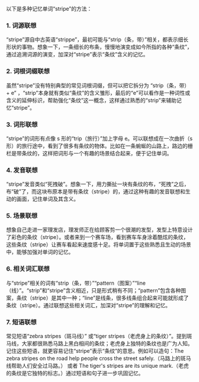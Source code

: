 以下是多种记忆单词“stripe”的方法：

### 1. 词源联想
“stripe”源自中古英语“strippe”，最初可能与“strip（条，带）”相关，都表示细长形状的事物。想象一下，一条细长的布条，慢慢地演变成如今所指的各种“条纹”，通过追溯词源的演变，加深对“stripe”表示“条纹”含义的记忆。

### 2. 词根词缀联想
虽然“stripe”没有特别典型的常见词根词缀，但可以把它拆分为 “strip（条，带） + e” ，“strip”本身就有类似“条纹”的含义雏形，最后的“e”可以看作是一种词性或含义的延伸标识，帮助强化“条纹”这一概念，这样通过熟悉的“strip”来辅助记忆“stripe”。

### 3. 词形联想
“stripe”的词形有点像 s 形的“trip（旅行）”加上字母 e。可以联想成在一次曲折（s 形）的旅行途中，看到了很多有条纹的物体。比如在一条蜿蜒的山路上，路边的栅栏是带条纹的，这样把词形与一个有趣的场景结合起来，便于记住单词。

### 4. 发音联想
“stripe”发音类似“死拽破”。想象一下，用力撕扯一块有条纹的布，“死拽”之后，布“破”了，而这块布原本是带有条纹（stripe）的，通过这种有趣的发音联想和生动的画面，记住单词及其含义。

### 5. 场景联想
想象自己走进一家理发店，理发师正在给顾客剪一个很潮的发型，发型上特意设计了彩色的条纹（stripe）。或者来到一个赛车场，看到赛车车身涂着酷炫的条纹，这些条纹（stripe）让赛车看起来速度感十足。将单词置于这些熟悉且生动的场景中，能够加强对单词的记忆。

### 6. 相关词汇联想
与“stripe”相关的词有“strip（条，带）”“pattern（图案）”“line（线）”。“strip”和“stripe”含义相近，只是形式稍有不同；“pattern”包含各种图案，条纹（stripe）是其中一种；“line”是线条，很多线条组合起来可能就形成了条纹（stripe）。通过联想这些相关词汇，加深对“stripe”的理解和记忆。

### 7. 短语联想
常见短语“zebra stripes（斑马线）” 或“tiger stripes（老虎身上的条纹）”。提到斑马线，大家都很熟悉马路上黑白相间的条纹；老虎身上独特的条纹也是广为人知。记住这些短语，就更容易记住“stripe”表示“条纹”的意思。例如可以造句：The zebra stripes on the road help people cross the street safely.（马路上的斑马线帮助人们安全过马路。） 或者 The tiger's stripes are its unique mark.（老虎的条纹是它独特的标志。）通过短语和句子进一步巩固记忆。 